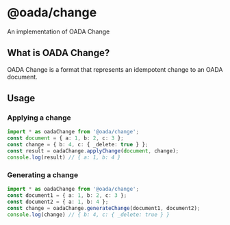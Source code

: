 # @oada/change

An implementation of OADA Change

## What is OADA Change?

OADA Change is a format that represents an idempotent change to an OADA document.

## Usage

### Applying a change

```typescript
import * as oadaChange from '@oada/change';
const document = { a: 1, b: 2, c: 3 };
const change = { b: 4, c: { _delete: true } };
const result = oadaChange.applyChange(document, change);
console.log(result) // { a: 1, b: 4 }
```

### Generating a change

```typescript
import * as oadaChange from '@oada/change';
const document1 = { a: 1, b: 2, c: 3 };
const document2 = { a: 1, b: 4 };
const change = oadaChange.generateChange(document1, document2);
console.log(change) // { b: 4, c: { _delete: true } }
```
